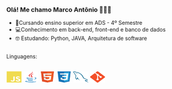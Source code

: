 ### Olá! Me chamo Marco Antônio 🙋🏾‍♂️

- 🏫Cursando ensino superior em ADS - 4º Semestre
- 💻Conhecimento em back-end, front-end e banco de dados
- 🤓 Estudando: Python, JAVA, Arquitetura de software



##
Linguagens:
<div style="display: inline_block"><br>
  <img align="center" alt="Marco-Js" height="30" width="40" src="https://raw.githubusercontent.com/devicons/devicon/master/icons/javascript/javascript-plain.svg">
  <img align="center" alt="Marco-Java" height="30" width="40" src="https://raw.githubusercontent.com/devicons/devicon/master/icons/java/java-original.svg">
  <img align="center" alt="Marco-HTML" height="30" width="40" src="https://raw.githubusercontent.com/devicons/devicon/master/icons/html5/html5-original.svg">
  <img align="center" alt="Marco-CSS" height="30" width="40" src="https://raw.githubusercontent.com/devicons/devicon/master/icons/css3/css3-original.svg">
  <img align="center" alt="Marco-MySQL" height="30" width="40" src="https://raw.githubusercontent.com/devicons/devicon/master/icons/mysql/mysql-original.svg">
    <img align="center" alt="Marco-Git" height="30" width="40" src="https://raw.githubusercontent.com/devicons/devicon/master/icons/git/git-original.svg">
      
</div>     


